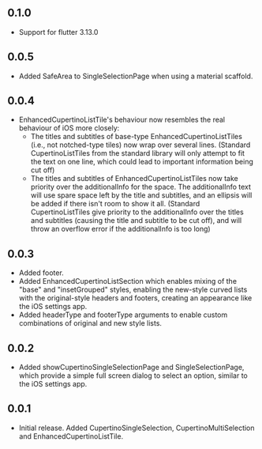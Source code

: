 ## 0.1.0

* Support for flutter 3.13.0



## 0.0.5

* Added SafeArea to SingleSelectionPage when using a material scaffold.


## 0.0.4

* EnhancedCupertinoListTile's behaviour now resembles the real behaviour of iOS more closely:
  * The titles and subtitles of base-type EnhancedCupertinoListTiles (i.e., not notched-type tiles) now wrap over several lines. (Standard CupertinoListTiles from the standard library will only attempt to fit the text on one line, which could lead to important information being cut off)
  * The titles and subtitles of EnhancedCupertinoListTiles now take priority over the additionalInfo for the space. The additionalInfo text will use spare space left by the title and subtitles, and an ellipsis will be added if there isn't room to show it all. (Standard CupertinoListTiles give priority to the additionalInfo over the titles and subtitles (causing the title and subtitle to be cut off), and will throw an overflow error if the additionalInfo is too long)

## 0.0.3

* Added footer.
* Added EnhancedCupertinoListSection which enables mixing of the "base" and "insetGrouped" styles, enabling the new-style curved lists with the original-style headers and footers, creating an appearance like the iOS settings app.
* Added headerType and footerType arguments to enable custom combinations of original and new style lists.

## 0.0.2

* Added showCupertinoSingleSelectionPage and SingleSelectionPage, which provide a simple full screen dialog to select an option, similar to the iOS settings app.

## 0.0.1

* Initial release. Added CupertinoSingleSelection, CupertinoMultiSelection and EnhancedCupertinoListTile.

